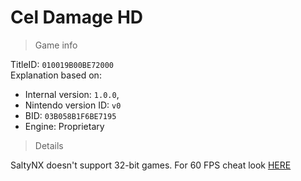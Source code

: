 # Cel Damage HD

> Game info

TitleID: `010019B00BE72000`<br>
Explanation based on:
- Internal version: `1.0.0`, 
- Nintendo version ID: `v0`
- BID: `03B058B1F6BE7195`
- Engine: Proprietary

> Details

SaltyNX doesn't support 32-bit games. For 60 FPS cheat look [HERE](https://github.com/ChanseyIsTheBest/NX-60FPS-RES-GFX-Cheats/blob/main/titles/010019B00BE72000/cheats/03B058B1F6BE7195.txt)

